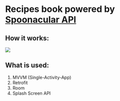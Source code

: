 # Recipes book powered by [Spoonacular API](https://spoonacular.com/food-api)

## How it works:

![](app/src/main/res/drawable/app_demo.gif)

## What is used:
1. MVVM (Single-Activity-App)
2. Retrofit
3. Room
4. Splash Screen API
